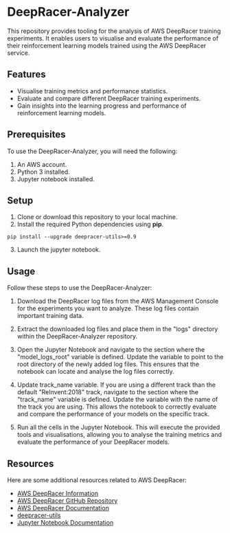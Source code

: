 # DeepRacer-Analyzer

This repository provides tooling for the analysis of AWS DeepRacer training experiments. It enables users to visualise and evaluate the performance of their reinforcement learning models trained using the AWS DeepRacer service.

## Features

- Visualise training metrics and performance statistics.
- Evaluate and compare different DeepRacer training experiments.
- Gain insights into the learning progress and performance of reinforcement learning models.

## Prerequisites

To use the DeepRacer-Analyzer, you will need the following:

1. An AWS account.
2. Python 3 installed.
3. Jupyter notebook installed.

## Setup

1. Clone or download this repository to your local machine.
2. Install the required Python dependencies using **pip**.
```
pip install --upgrade deepracer-utils>=0.9
```
3. Launch the jupyter notebook.

## Usage

Follow these steps to use the DeepRacer-Analyzer:

1. Download the DeepRacer log files from the AWS Management Console for the experiments you want to analyze. These log files contain important training data.

2. Extract the downloaded log files and place them in the "logs" directory within the DeepRacer-Analyzer repository.

3. Open the Jupyter Notebook and navigate to the section where the "model_logs_root" variable is defined. Update the variable to point to the root directory of the newly added log files. This ensures that the notebook can locate and analyse the log files correctly.

4. Update track_name variable. If you are using a different track than the default "ReInvent:2018" track, navigate to the section where the "track_name" variable is defined. Update the variable with the name of the track you are using. This allows the notebook to correctly evaluate and compare the performance of your models on the specific track.

5. Run all the cells in the Jupyter Notebook. This will execute the provided tools and visualisations, allowing you to analyse the training metrics and evaluate the performance of your DeepRacer models.

## Resources

Here are some additional resources related to AWS DeepRacer:

* [AWS DeepRacer Information](https://aws.amazon.com/deepracer/)
* [AWS DeepRacer GitHub Repository](https://github.com/aws-deepracer-community/deepracer-analysis)
* [AWS DeepRacer Documentation](https://docs.aws.amazon.com/deepracer/latest/developerguide/what-is-deepracer.html)
* [deepracer-utils](https://pypi.org/project/deepracer-utils/)
* [Jupyter Notebook Documentation](https://jupyter-notebook.readthedocs.io/en/stable/)







